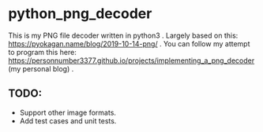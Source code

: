 # python_png_decoder
This is my PNG file decoder written in python3 . Largely based on this: https://pyokagan.name/blog/2019-10-14-png/ . You can follow my attempt to program this here: https://personnumber3377.github.io/projects/implementing_a_png_decoder (my personal blog) .

## TODO:

 * Support other image formats.
 * Add test cases and unit tests.
 